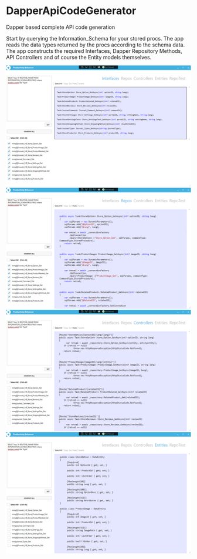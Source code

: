 # DapperApiCodeGenerator
Dapper based complete API  code generation


Start by querying the Information_Schema for your stored procs. The app reads the
data types returned by the procs according to the schema data. The app constructs
the required Interfaces, Dapper Repository Methods, API Controllers and of course
the Entity models themselves.

<img src="CodeGenerator/Assets/Screenshot1.png?raw=true" alt="Screenshot1.png">



<img src="CodeGenerator/Assets/Screenshot2.png?raw=true" alt="Screenshot2.png">



<img src="CodeGenerator/Assets/Screenshot3.png?raw=true" alt="Screenshot3.png">



<img src="CodeGenerator/Assets/Screenshot4.png?raw=true" alt="Screenshot4.png">
